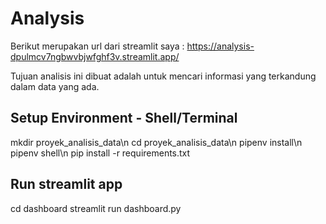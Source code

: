 # Analysis
Berikut merupakan url dari streamlit saya : https://analysis-dpulmcv7ngbwvbjwfghf3v.streamlit.app/

Tujuan analisis ini dibuat adalah untuk mencari informasi yang terkandung dalam data yang ada.

## Setup Environment - Shell/Terminal
mkdir proyek_analisis_data\n
cd proyek_analisis_data\n
pipenv install\n
pipenv shell\n
pip install -r requirements.txt

## Run streamlit app
cd dashboard
streamlit run dashboard.py
